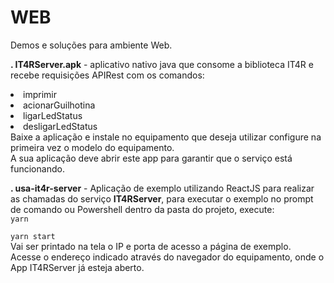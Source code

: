 # WEB
Demos e soluções para ambiente Web.

<p><strong>. IT4RServer.apk</strong> - aplicativo nativo java que consome a biblioteca IT4R e recebe requisições APIRest com os comandos:</br>
<li> imprimir</br>
<li> acionarGuilhotina</br>
<li> ligarLedStatus</br>
<li> desligarLedStatus</br>
Baixe a aplicação e instale no equipamento que deseja utilizar configure na primeira vez o modelo do equipamento. </br>
A sua aplicação deve abrir este app para garantir que o serviço está funcionando. 
</p>
<p><strong>. usa-it4r-server</strong> - Aplicação de exemplo utilizando ReactJS para realizar as chamadas do serviço <b>IT4RServer</b>, para executar o exemplo no prompt de comando ou Powershell dentro da pasta do projeto, execute:</br>
<code>yarn</br> 
yarn start </code></br>
Vai ser printado na tela o IP e porta de acesso a página de exemplo.</br> Acesse o endereço indicado através do navegador do equipamento, onde o App IT4RServer já esteja aberto.
</p>
